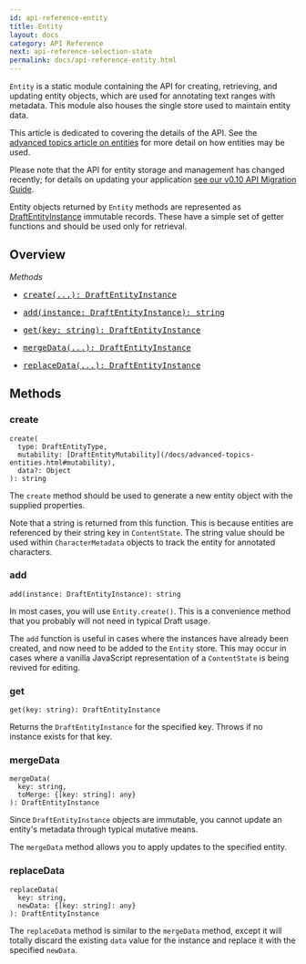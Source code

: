 ```yaml
---
id: api-reference-entity
title: Entity
layout: docs
category: API Reference
next: api-reference-selection-state
permalink: docs/api-reference-entity.html
---
```


`Entity` is a static module containing the API for creating, retrieving, and
updating entity objects, which are used for annotating text ranges with metadata.
This module also houses the single store used to maintain entity data.

This article is dedicated to covering the details of the API. See the
[advanced topics article on entities](/docs/advanced-topics-entities.html)
for more detail on how entities may be used.

Please note that the API for entity storage and management has changed recently;
for details on updating your application
[see our v0.10 API Migration Guide](/docs/v0-10-api-migration.html#content).

Entity objects returned by `Entity` methods are represented as
[DraftEntityInstance](https://github.com/facebook/draft-js/blob/master/src/model/entity/DraftEntityInstance.js) immutable records. These have a simple set of getter functions and should
be used only for retrieval.

## Overview

*Methods*

<ul class="apiIndex">
  <li>
    <a href="#create">
      <pre>create(...): DraftEntityInstance</pre>
    </a>
  </li>
  <li>
    <a href="#add">
      <pre>add(instance: DraftEntityInstance): string</pre>
    </a>
  </li>
  <li>
    <a href="#get">
      <pre>get(key: string): DraftEntityInstance</pre>
    </a>
  </li>
  <li>
    <a href="#mergedata">
      <pre>mergeData(...): DraftEntityInstance</pre>
    </a>
  </li>
  <li>
    <a href="#replacedata">
      <pre>replaceData(...): DraftEntityInstance</pre>
    </a>
  </li>
</ul>

## Methods

### create

```
create(
  type: DraftEntityType,
  mutability: [DraftEntityMutability](/docs/advanced-topics-entities.html#mutability),
  data?: Object
): string
```
The `create` method should be used to generate a new entity object with the
supplied properties.

Note that a string is returned from this function. This is because entities
are referenced by their string key in `ContentState`. The string value should
be used within `CharacterMetadata` objects to track the entity for annotated
characters.

### add

```
add(instance: DraftEntityInstance): string
```
In most cases, you will use `Entity.create()`. This is a convenience method
that you probably will not need in typical Draft usage.

The `add` function is useful in cases where the instances have already been
created, and now need to be added to the `Entity` store. This may occur in cases
where a vanilla JavaScript representation of a `ContentState` is being revived
for editing.

### get

```
get(key: string): DraftEntityInstance
```
Returns the `DraftEntityInstance` for the specified key. Throws if no instance
exists for that key.

### mergeData

```
mergeData(
  key: string,
  toMerge: {[key: string]: any}
): DraftEntityInstance
```
Since `DraftEntityInstance` objects are immutable, you cannot update an entity's
metadata through typical mutative means.

The `mergeData` method allows you to apply updates to the specified entity.

### replaceData

```
replaceData(
  key: string,
  newData: {[key: string]: any}
): DraftEntityInstance
```
The `replaceData` method is similar to the `mergeData` method, except it will
totally discard the existing `data` value for the instance and replace it with
the specified `newData`.
